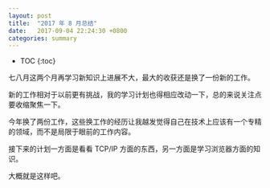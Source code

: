 ```yaml
---
layout: post
title:  "2017 年 8 月总结"
date:   2017-09-04 22:24:30 +0800
categories: summary
---
```


* TOC
{:toc}


七八月这两个月再学习新知识上进展不大，最大的收获还是换了一份新的工作。

新的工作相对于以前更有挑战，我的学习计划也得相应改动一下，总的来说关注点要收缩聚焦一下。

今年换了两份工作，这些换工作的经历让我越发觉得自己在技术上应该有一个专精的领域，而不是局限于眼前的工作内容。

接下来的计划一方面是看看 TCP/IP 方面的东西，另一方面是学习浏览器方面的知识。

大概就是这样吧。